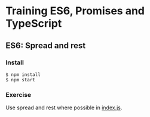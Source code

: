 # Training ES6, Promises and TypeScript

## ES6: Spread and rest

### Install

```
$ npm install
$ npm start
```

### Exercise

Use spread and rest where possible in [index.js](./index.js).
